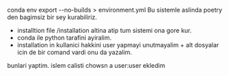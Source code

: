 conda env export --no-builds > environment.yml
Bu sistemle aslinda poetry den bagimsiz bir sey kurabiliriz.


- installtion file /installation altina atip tum sistemi ona gore kur.
- conda ile python tarafini ayiralim.
- installation in kullanici hakkini user yapmayi unutmayalim + alt dosyalar icin de bir comand vardi onu da yazalim.

bunlari yaptim. islem calisti
chowsn a user:user ekledim
